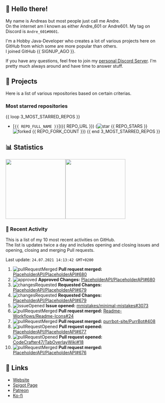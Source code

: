 <!-- Links -->
[purr]: https://purrbot.site
[discord]: https://discord.gg/6dazXp6
[website]: https://andre601.ch
[spigot]: https://www.spigotmc.org/resources/authors/56829/
[patreon]: https://patreon.com/andre_601
[ko-fi]: https://ko-fi.com/andre_601

## 👋 Hello there!
My name is Andreas but most people just call me Andre.  
On the internet am I known as either Andre_601 or Andre601. My tag on Discord is `Andre_601#0601`.

I'm a Hobby Java-Developer who creates a lot of various projects here on GitHub from which some are more popular than others.  
I joined GitHub {{ SIGNUP_AGO }}.

If you have any questions, feel free to join my [personal Discord Server][discord]. I'm pretty much always around and have time to answer stuff.

## 📁 Projects
Here is a list of various repositories based on certain criterias.

### Most starred repositories

{{ loop 3_MOST_STARRED_REPOS }}
- [`{{ REPO_FULL_NAME }}`]({{ REPO_URL }}) (![star] {{ REPO_STARS }} ![forked] {{ REPO_FORK_COUNT }})
{{ end 3_MOST_STARRED_REPOS }}

## 📊 Statistics
<img height="195px" src="https://github-readme-stats.vercel.app/api?username=Andre601&show_icons=true&hide_rank=true&title_color=3498db&bg_color=ffffff00&text_color=718096&disable_animations=true"><img height="195px" src="https://github-readme-stats.vercel.app/api/top-langs?username=Andre601&layout=compact&title_color=3498db&bg_color=ffffff00&text_color=718096">

### 📜 Recent Activity
This is a list of my 10 most recent activities on GitHub.  
The list is updates twice a day and includes opening and closing issues and opening, closing and merging Pull requests.

<!--RECENT_ACTIVITY:last_update-->
Last update: `24.07.2021 14:13:42 GMT+0200`
<!--RECENT_ACTIVITY:last_update_end-->
<!--RECENT_ACTIVITY:start-->
1. ![pullRequestMerged] **Pull request merged:** [PlaceholderAPI/PlaceholderAPI#680](https://github.com/PlaceholderAPI/PlaceholderAPI/pull/680)
2. ![approved] **Approved Changes:** [PlaceholderAPI/PlaceholderAPI#680](https://github.com/PlaceholderAPI/PlaceholderAPI/pull/680#pullrequestreview-714229255)
3. ![changesRequested] **Requested Changes:** [PlaceholderAPI/PlaceholderAPI#679](https://github.com/PlaceholderAPI/PlaceholderAPI/pull/679#pullrequestreview-714213245)
4. ![changesRequested] **Requested Changes:** [PlaceholderAPI/PlaceholderAPI#679](https://github.com/PlaceholderAPI/PlaceholderAPI/pull/679#pullrequestreview-714213245)
5. ![issueOpened] **Issue opened:** [mmistakes/minimal-mistakes#3073](https://github.com/mmistakes/minimal-mistakes/issues/3073)
6. ![pullRequestMerged] **Pull request merged:** [Readme-Workflows/Readme-Icons#24](https://github.com/Readme-Workflows/Readme-Icons/pull/24)
7. ![pullRequestMerged] **Pull request merged:** [purrbot-site/PurrBot#408](https://github.com/purrbot-site/PurrBot/pull/408)
8. ![pullRequestOpened] **Pull request opened:** [PlaceholderAPI/PlaceholderAPI#677](https://github.com/PlaceholderAPI/PlaceholderAPI/pull/677)
9. ![pullRequestOpened] **Pull request opened:** [CodeCrafter47/TabOverlayWiki#18](https://github.com/CodeCrafter47/TabOverlayWiki/pull/18)
10. ![pullRequestMerged] **Pull request merged:** [PlaceholderAPI/PlaceholderAPI#676](https://github.com/PlaceholderAPI/PlaceholderAPI/pull/676)
<!--RECENT_ACTIVITY:end-->

## 🔗 Links
- [Website]
- [Spigot Page][spigot]
- [Patreon]
- [Ko-fi]

<!-- Badges -->
[issueOpened]: https://cdn.jsdelivr.net/gh/Readme-Workflows/Readme-Icons@v1.1.0/icons/octicons/IssueOpened.svg
[issueClosed]: https://cdn.jsdelivr.net/gh/Readme-Workflows/Readme-Icons@v1.1.0/icons/octicons/IssueClosed.svg

[pullRequestOpened]: https://cdn.jsdelivr.net/gh/Readme-Workflows/Readme-Icons@v1.1.0/icons/octicons/PullRequestOpened.svg
[pullRequestClosed]: https://cdn.jsdelivr.net/gh/Readme-Workflows/Readme-Icons@v1.1.0/icons/octicons/PullRequestClosed.svg
[pullRequestMerged]: https://cdn.jsdelivr.net/gh/Readme-Workflows/Readme-Icons@v1.1.0/icons/octicons/PullRequestMerged.svg

[comment]: https://cdn.jsdelivr.net/gh/Readme-Workflows/Readme-Icons@v1.1.0/icons/octicons/Comment.svg

[changesRequested]: https://cdn.jsdelivr.net/gh/Readme-Workflows/Readme-Icons@v1.1.0/icons/octicons/RequestedChanges.svg
[approved]: https://cdn.jsdelivr.net/gh/Readme-Workflows/Readme-Icons@v1.1.0/icons/octicons/ApprovedChanges.svg
[repoCreated]: https://cdn.jsdelivr.net/gh/Readme-Workflows/Readme-Icons@v1.1.0/icons/octicons/Repository.svg

[release]: https://cdn.jsdelivr.net/gh/Readme-Workflows/Readme-Icons@v1.1.0/icons/octicons/Release.svg
[star]: https://cdn.jsdelivr.net/gh/Readme-Workflows/Readme-Icons@v1.1.0/icons/octicons/StarredRepository.svg
[wiki]: https://cdn.jsdelivr.net/gh/Readme-Workflows/Readme-Icons@v1.1.0/icons/octicons/Wiki.svg
[forked]: https://cdn.jsdelivr.net/gh/Readme-Workflows/Readme-Icons@main/icons/octicons/ForkedRepository.svg
